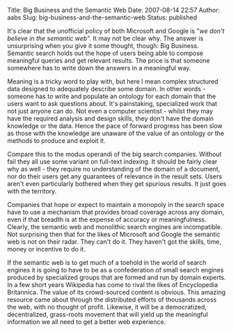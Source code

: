 Title: Big Business and the Semantic Web
Date: 2007-08-14 22:57
Author: aabs
Slug: big-business-and-the-semantic-web
Status: published

It's clear that the unofficial policy of both Microsoft and Google is "*we don't believe in the semantic web*". It may not be clear why. The answer is unsurprising when you give it some thought, though: Big Business. Semantic search holds out the hope of users being able to compose meaningful queries and get relevant results. The price is that someone somewhere has to write down the answers in a meaningful way.

Meaning is a tricky word to play with, but here I mean complex structured data designed to adequately describe some domain. In other words - someone has to write and populate an ontology for each domain that the users want to ask questions about. It's painstaking, specialized work that  not just anyone can do. Not even a computer scientist - whilst they may have the required analysis and design skills, they don't have the domain knowledge or the data. Hence the pace of forward progress has been slow as those with the knowledge are unaware of the value of an ontology or the methods to produce and exploit it.

Compare this to the modus operandi of the big search companies. Without fail they all use some variant on full-text indexing. It should be fairly clear why as well - they require no understanding of the domain of a document, nor do their users get any guarantees of relevance in the result sets. Users aren't even particularly bothered when they get spurious results. It just goes with the territory.

Companies that hope or expect to maintain a monopoly in the search space have to use a mechanism that provides broad coverage across any domain, even if that breadth is at the expense of accuracy or meaningfulness. Clearly, the semantic web and monolithic search engines are incompatible. Not surprising then that for the likes of Microsoft and Google the semantic web is not on their radar. They can't do it. They haven't got the skills, time, money or incentive to do it.

If the semantic web is to get much of a toehold in the world of search engines it is going to have to be as a confederation of small search engines produced by specialized groups that are formed and run by domain experts. In a few short years Wikipedia has come to rival the likes of Encyclopedia Britannica. The value of its crowd-sourced content is obvious. This amazing resource came about through the distributed efforts of thousands across the web, with no thought of profit. Likewise, it will be a democratized, decentralized, grass-roots movement that will yield up the meaningful information we all need to get a better web experience.

